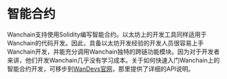 # 智能合约

Wanchain支持使用Solidity编写智能合约。以太坊上的开发工具同样适用于Wanchain的代码开发。因此，具备以太坊开发经验的开发人员很容易上手Wanchain开发，并能充分调用Wanchain独特的跨链功能模块。因为对于开发者来讲，他们开发Wanchain几乎没有学习成本。关于如何快速入门Wanchain上的智能合约开发，可移步到[WanDevs官网](https://wandevs.org)，那里提供了详细的API说明。
